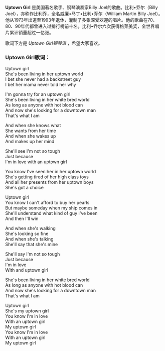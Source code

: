 

**Uptown Girl** 是美国著名歌手、钢琴演奏家Billy Joel的歌曲。比利•乔尔（Billy
Joel），亦称作比利乔，全名威廉•马丁•比利•乔尔（William Martin Billy
Joel）。他从1973年出道至1993年退休，灌制了多张深受欢迎的唱片。他的歌曲在70、80、90年代都曾进入过排行榜前十名。比利•乔尔六次获得格莱美奖，全世界唱片累计销量超过一亿张。

  
歌词下方是 _Uptown Girl钢琴谱_ ，希望大家喜欢。

### Uptown Girl歌词：

Uptown girl  
She's been living in her uptown world  
I bet she never had a backstreet guy  
I bet her mama never told her why

I'm gonna try for an uptown girl  
She's been living in her white bred world  
As long as anyone with hot blood can  
And now she's looking for a downtown man  
That's what I am

And when she knows what  
She wants from her time  
And when she wakes up  
And makes up her mind

She'll see I'm not so tough  
Just because  
I'm in love with an uptown girl

You know I've seen her in her uptown world  
She's getting tired of her high class toys  
And all her presents from her uptown boys  
She's got a choice

Uptown girl  
You know I can't afford to buy her pearls  
But maybe someday when my ship comes in  
She'll understand what kind of guy I've been  
And then I'll win

And when she's walking  
She's looking so fine  
And when she's talking  
She'll say that she's mine

She'll say I'm not so tough  
Just because  
I'm in love  
With and uptown girl

She's been living in her white bred world  
As long as anyone with hot blood can  
And now she's looking for a downtown man  
That's what I am

Uptown girl  
She's my uptown girl  
You know I'm in love  
With an uptown girl  
My uptown girl  
You know I'm in love  
With an uptown girl  
My uptown girl

